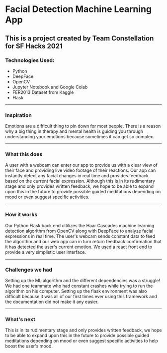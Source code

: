 # Facial Detection Machine Learning App #
## This is a project created by Team Constellation for SF Hacks 2021 ##

### Technologies Used: ###
- Python
- DeepFace
- OpenCV
- Jupyter Notebook and Google Colab
- FER2013 Dataset from Kaggle
- Flask

---

### Inspiration ###
Emotions are a difficult thing to pin down for most people. There is a reason why a big thing in therapy and mental health is guiding you through understanding your emotions because sometimes it can get so complex. 

---

### What this does ###
A user with a webcam can enter our app to provide us with a clear view of their face and providing live video footage of their reactions. Our app can instantly detect any facial changes in real time and provides feedback based on the current facial expression. Although this is in its rudimentary stage and only provides written feedback, we hope to be able to expand upon this in the future to provide possible guided meditations depending on mood or even suggest specific activities. 

---

### How it works ###
Our Python Flask back end ultilizes the Haar Cascades machine learning detection algorithm from OpenCV along with DeepFace to analyze facial expressions in real time. The user's webcam sends constant data to feed the algorithm and our web app can in turn return feedback confirmation that it has detected the user's current emotion. We used a react front end to provide a very simplistic user interface. 

---

### Challenges we had ###
Setting up the ML algorithm and the different dependencies was a struggle! We had one teammate who had constant crashes while trying to run the algorithm on his computer. Setting up the flask environment was also difficult because it was all of our first times ever using this framework and the documentation did not make it any easier. 

---

### What's next ###
This is in its rudimentary stage and only provides written feedback, we hope to be able to expand upon this in the future to provide possible guided meditations depending on mood or even suggest specific activities to help boost the user's mood. 
